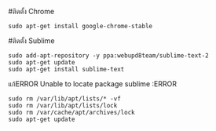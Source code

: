 #ติดตั้ง Chrome
```
sudo apt-get install google-chrome-stable
```
#ติดตั้ง Sublime
```
sudo add-apt-repository -y ppa:webupd8team/sublime-text-2
sudo apt-get update
sudo apt-get install sublime-text
```
แก้ERROR Unable to locate package sublime :ERROR
```
sudo rm /var/lib/apt/lists/* -vf 
sudo rm /var/lib/apt/lists/lock
sudo rm /var/cache/apt/archives/lock
sudo apt-get update
```
